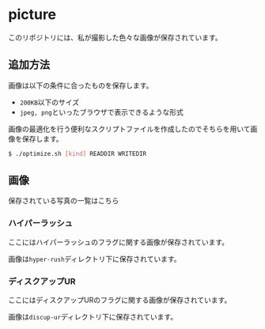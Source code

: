 # picture

このリポジトリには、私が撮影した色々な画像が保存されています。

## 追加方法

画像は以下の条件に合ったものを保存します。

- `200KB`以下のサイズ
- `jpeg, png`といったブラウザで表示できるような形式

画像の最適化を行う便利なスクリプトファイルを作成したのでそちらを用いて画像を保存します。

```sh
$ ./optimize.sh [kind] READDIR WRITEDIR
```

## 画像

保存されている写真の一覧はこちら

### ハイパーラッシュ

ここにはハイパーラッシュのフラグに関する画像が保存されています。

画像は`hyper-rush`ディレクトリ下に保存されています。

### ディスクアップUR

ここにはディスクアップURのフラグに関する画像が保存されています。

画像は`discup-ur`ディレクトリ下に保存されています。

